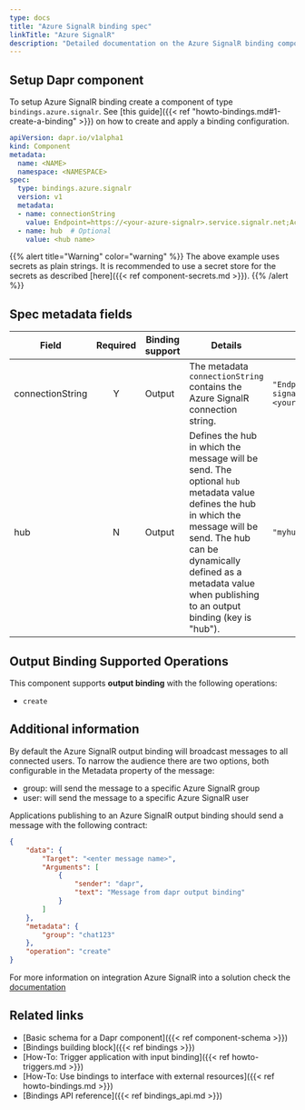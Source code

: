 ```yaml
---
type: docs
title: "Azure SignalR binding spec"
linkTitle: "Azure SignalR"
description: "Detailed documentation on the Azure SignalR binding component"
---
```


## Setup Dapr component

To setup Azure SignalR binding create a component of type `bindings.azure.signalr`. See [this guide]({{< ref "howto-bindings.md#1-create-a-binding" >}}) on how to create and apply a binding configuration.


```yaml
apiVersion: dapr.io/v1alpha1
kind: Component
metadata:
  name: <NAME>
  namespace: <NAMESPACE>
spec:
  type: bindings.azure.signalr
  version: v1
  metadata:
  - name: connectionString
    value: Endpoint=https://<your-azure-signalr>.service.signalr.net;AccessKey=<your-access-key>;Version=1.0;
  - name: hub  # Optional
    value: <hub name>
```

{{% alert title="Warning" color="warning" %}}
The above example uses secrets as plain strings. It is recommended to use a secret store for the secrets as described [here]({{< ref component-secrets.md >}}).
{{% /alert %}}

## Spec metadata fields

| Field            | Required | Binding support | Details                                                                                                                                                                                                                                             | Example                                                                                                            |
| ---------------- |:--------:| --------------- | --------------------------------------------------------------------------------------------------------------------------------------------------------------------------------------------------------------------------------------------------- | ------------------------------------------------------------------------------------------------------------------ |
| connectionString |    Y     | Output          | The metadata `connectionString` contains the Azure SignalR connection string.                                                                                                                                                                       | `"Endpoint=https://<your-azure-signalr>.service.signalr.net;AccessKey=<your-access-key>;Version=1.0;"` |
| hub              |    N     | Output          | Defines the hub in which the message will be send. The optional `hub` metadata value defines the hub in which the message will be send. The hub can be dynamically defined as a metadata value when publishing to an output binding (key is "hub"). | `"myhub"`                                                                                                          |


## Output Binding Supported Operations

This component supports **output binding** with the following operations:

- `create`

## Additional information

By default the Azure SignalR output binding will broadcast messages to all connected users. To narrow the audience there are two options, both configurable in the Metadata property of the message:

- group: will send the message to a specific Azure SignalR group
- user: will send the message to a specific Azure SignalR user

Applications publishing to an Azure SignalR output binding should send a message with the following contract:

```json
{
    "data": {
        "Target": "<enter message name>",
        "Arguments": [
            {
                "sender": "dapr",
                "text": "Message from dapr output binding"
            }
        ]
    },
    "metadata": {
        "group": "chat123"
    },
    "operation": "create"
}
```

For more information on integration Azure SignalR into a solution check the [documentation](https://docs.microsoft.com/en-us/azure/azure-signalr/)

## Related links

- [Basic schema for a Dapr component]({{< ref component-schema >}})
- [Bindings building block]({{< ref bindings >}})
- [How-To: Trigger application with input binding]({{< ref howto-triggers.md >}})
- [How-To: Use bindings to interface with external resources]({{< ref howto-bindings.md >}})
- [Bindings API reference]({{< ref bindings_api.md >}})
